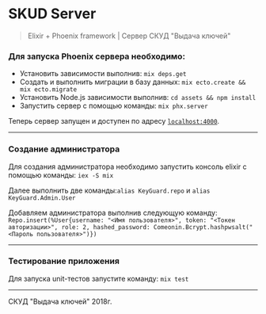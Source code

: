 # SKUD Server

> Elixir + Phoenix framework | Cервер СКУД "Выдача ключей"

### Для запуска Phoenix сервера необходимо:

  * Установить зависимости выполнив: `mix deps.get`
  * Создать и выполнить миграции в базу данных: `mix ecto.create && mix ecto.migrate`
  * Установить Node.js зависимости выполнив: `cd assets && npm install`
  * Запустить сервер с помощью команды: `mix phx.server`

Теперь сервер запущен и доступен по адресу [`localhost:4000`](http://localhost:4000).

---

### Создание администратора

Для создания администратора необходимо запустить консоль elixir с помощью команды: `iex -S mix`

Далее выполнить две команды:`alias KeyGuard.repo` и `alias KeyGuard.Admin.User`

Добавляем администратора выполнив следующую команду:
`Repo.insert(%User{username: "<Имя пользователя>", token: "<Токен авторизации>", role: 2, hashed_password: Comeonin.Bcrypt.hashpwsalt("<Пароль пользователя>")}) `

---

### Тестирование приложения

Для запуска unit-тестов запустите команду: `mix test`

---

СКУД "Выдача ключей" 2018г.
